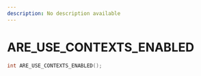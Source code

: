 ```yaml
---
description: No description available 
---
```


# ARE_USE_CONTEXTS_ENABLED

```cpp
int ARE_USE_CONTEXTS_ENABLED();
```